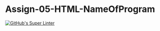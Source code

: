 # Assign-05-HTML-NameOfProgram
[![GitHub's Super Linter](https://github.com/ICS20-Programming-Remy-S/Assign-05-HTML-NameOfProgram/workflows/GitHub's%20Super%20Linter/badge.svg)](https://github.com/ICS20-Programming-Remy-S/Assign-05-HTML-NameOfProgram/actions)